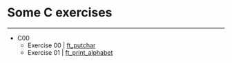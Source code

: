 # Some C exercises

---

* C00
  * Exercise 00 | [ft_putchar](/ex00/ft_putchar.c)
  * Exercise 01 | [ft_print_alphabet](/ex01/ft_print_alphabet.c)
